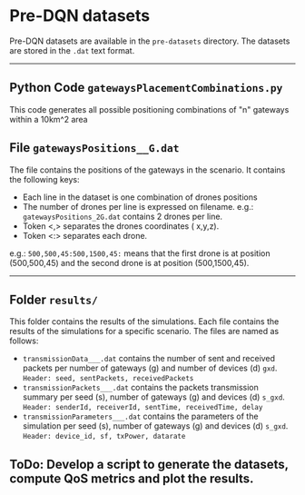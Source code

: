 # Pre-DQN datasets
Pre-DQN datasets are available in the `pre-datasets` directory.
The datasets are stored in the `.dat` text format.

---
## Python Code ```gatewaysPlacementCombinations.py```
This code generates all possible positioning combinations of "n" gateways within a 10km^2 area

## File ```gatewaysPositions__G.dat```
The file contains the positions of the gateways in the scenario. 
It contains the following keys:
+ Each line in the dataset is one combination of drones positions
+ The number of drones per line is expressed on filename. e.g.: 
`gatewaysPositions_2G.dat` contains 2 drones per line.
+ Token <,> separates the drones coordinates ( x,y,z).
+ Token <:> separates each drone.

e.g.:
``` 500,500,45:500,1500,45: ```
means that the first drone is at position (500,500,45) and the second 
drone is at position (500,1500,45).

---

## Folder ```results/```
This folder contains the results of the simulations.
Each file contains the results of the simulations for a specific scenario.
The files are named as follows:
+ `transmissionData___.dat` contains the number of sent and received packets per number of gateways (g) and number of devices (d) `gxd`.
```Header: seed, sentPackets, receivedPackets```
+ `transmissionPackets___.dat` contains the packets transmission summary per seed (s), number of gateways (g) and devices (d) `s_gxd`.
```Header: senderId, receiverId, sentTime, receivedTime, delay```
+ `transmissionParameters___.dat` contains the parameters of the simulation per seed (s), number of gateways (g) and devices (d) `s_gxd`.
```Header: device_id, sf, txPower, datarate```

## ToDo: Develop a script to generate the datasets, compute QoS metrics and plot the results. 
